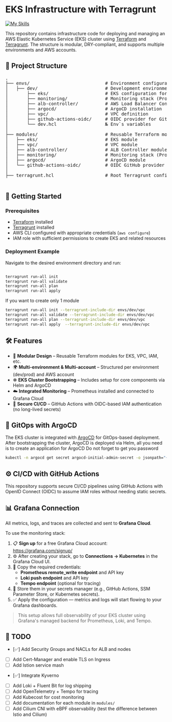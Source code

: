 # EKS Infrastructure with Terragrunt
[![My Skills](https://skillicons.dev/icons?i=aws,terraform,kubernetes,prometheus,grafana&perline=5)](https://skillicons.dev)

This repository contains infrastructure code for deploying and managing an AWS Elastic Kubernetes Service (EKS) cluster using [Terraform](https://www.terraform.io/) and [Terragrunt](https://terragrunt.gruntwork.io/). The structure is modular, DRY-compliant, and supports multiple environments and AWS accounts.

## 📁 Project Structure


<pre>
.
├── envs/                            # Environment configurations
│   ├── dev/                         # Development environment
│       ├── eks/                     # EKS configuration for dev
│       ├── monitoring/              # Monitoring stack (Prometheus, etc.)
│       ├── alb-controller/          # AWS Load Balancer Controller
│       ├── argocd/                  # ArgoCD installation
│       ├── vpc/                     # VPC definition
│       ├── github-actions-oidc/     # OIDC provider for GitHub Actions
│       └── dev.hcl                  № Env`s variables                   
│        
├── modules/                         # Reusable Terraform modules
│   ├── eks/                         # EKS module
│   ├── vpc/                         # VPC module
│   ├── alb-controller/              # ALB Controller module
│   ├── monitoring/                  # Monitoring stack (Prometheus, etc.)
│   ├── argocd/                      # ArgoCD module
│   └── github-actions-oidc/         # OIDC GitHub provider module
│
├── terragrunt.hcl                   # Root Terragrunt configuration

</pre>

## 🚀 Getting Started

### Prerequisites

- [Terraform](https://developer.hashicorp.com/terraform/downloads) installed
- [Terragrunt](https://terragrunt.gruntwork.io/docs/getting-started/install/) installed
- AWS CLI configured with appropriate credentials (`aws configure`)
- IAM role with sufficient permissions to create EKS and related resources


### Deployment Example

Navigate to the desired environment directory and run:

```bash

terragrunt run-all init
terragrunt run-all validate
terragrunt run-all plan
terragrunt run-all apply 

```

If you want to create only 1 module

```bash
terragrunt run-all init --terragrunt-include-dir envs/dev/vpc
terragrunt run-all validate --terragrunt-include-dir envs/dev/vpc
terragrunt run-all plan --terragrunt-include-dir envs/dev/vpc
terragrunt run-all apply  --terragrunt-include-dir envs/dev/vpc
```

## 🛠 Features

- 🔁 **Modular Design** – Reusable Terraform modules for EKS, VPC, IAM, etc.
- 🌍 **Multi-environment & Multi-account** – Structured per environment (dev/prod) and AWS account
- ☸️ **EKS Cluster Bootstrapping** – Includes setup for core components via Helm and ArgoCD
- ☁️ **Integrated Monitoring** – Prometheus installed and connected to Grafana Cloud
- 🔐 **Secure CI/CD** – GitHub Actions with OIDC-based IAM authentication (no long-lived secrets)


## 🔄 GitOps with ArgoCD

The EKS cluster is integrated with [ArgoCD](https://argo-cd.readthedocs.io/) for GitOps-based deployment. After bootstrapping the cluster, ArgoCD is deployed via Helm, all you need is to create an application for ArgoCD
Do not forget to get you password
```bash
kubectl -n argocd get secret argocd-initial-admin-secret -o jsonpath="{.data.password}" | base64 -
```

## ⚙️ CI/CD with GitHub Actions

This repository supports secure CI/CD pipelines using GitHub Actions with OpenID Connect (OIDC) to assume IAM roles without needing static secrets.


## 📊 Grafana Connection

All metrics, logs, and traces are collected and sent to **Grafana Cloud**.

To use the monitoring stack:

1. 📋 **Sign up** for a free Grafana Cloud account: https://grafana.com/signup/
2. ⚙️ After creating your stack, go to **Connections → Kubernetes** in the Grafana Cloud UI.
3. 🔑 Copy the required credentials:
   - **Prometheus remote_write endpoint** and API key
   - **Loki push endpoint** and API key
   - **Tempo endpoint** (optional for tracing)
4. 🔐 Store them in your secrets manager (e.g., GitHub Actions, SSM Parameter Store, or Kubernetes secrets).
5. ✅ Apply the configuration — metrics and logs will start flowing to your Grafana dashboards.

> This setup allows full observability of your EKS cluster using Grafana's managed backend for Prometheus, Loki, and Tempo.


## 📌 TODO

- [✅] Add Security Groups and NACLs for ALB and nodes
- [ ] Add Cert-Manager and enable TLS on Ingress
- [ ] Add Istion service mash
- [✅] Integrate Kyverno
- [ ] Add Loki + Fluent Bit for log shipping
- [ ] Add OpenTelemetry + Tempo for tracing
- [ ] Add Kubecost for cost monitoring
- [ ] Add documentation for each module in `modules/`
- [ ] Add Cilium CNI with eBPF observability (test the difference between Istio and Cilium)
